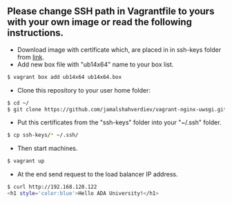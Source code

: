 ## Please change SSH path in Vagrantfile to yours with your own image or read the following instructions.

  - Download image with certificate which, are placed in in ssh-keys folder from [link](https://goo.gl/Oam3Ln).
  - Add new box file with "ub14x64" name to your box list. 
```sh
$ vagrant box add ub14x64 ub14x64.box
```
  - Clone this repository to your user home folder:
```sh
$ cd ~/
$ git clone https://github.com/jamalshahverdiev/vagrant-nginx-uwsgi.git ; cd vagrant-nginx-uwsgi
```
  - Put this certificates from the "ssh-keys" folder into your "~/.ssh" folder.
```sh
$ cp ssh-keys/* ~/.ssh/
```
  - Then start machines.
```sh
$ vagrant up
```
  - At the end send request to the load balancer IP address.
```sh
$ curl http://192.168.120.122
<h1 style='color:blue'>Hello ADA University!</h1>
```
